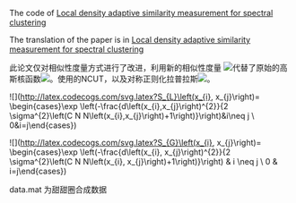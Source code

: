 The code of [Local density adaptive similarity measurement for spectral clustering](https://doi.org/10.1137/S0895479801384937)



The translation of the paper is in [Local density adaptive similarity measurement for spectral clustering](https://blog.csdn.net/qq_34179307/article/details/123393675?spm=1001.2014.3001.5501)



此论文仅对相似性度量方式进行了改进，利用新的相似性度量 ![](http://latex.codecogs.com/svg.latex?S_{L)代替了原始的高斯核函数![](http://latex.codecogs.com/svg.latex?S_{G})。使用的NCUT，以及对称正则化拉普拉斯![](http://latex.codecogs.com/svg.latex?L=D^{-\frac{1}{2}}SD^{-\frac{1}{2}})。

![](http://latex.codecogs.com/svg.latex?S_{L}\left(x_{i}, x_{j}\right)= \begin{cases}\exp \left(-\frac{d\left(x_{i},x_{j}\right)^{2}}{2 \sigma^{2}\left(C N N\left(x_{i},x_{j}\right)+1\right)}\right)&i\neq j \\ 0&i=j\end{cases})

![](http://latex.codecogs.com/svg.latex?S_{G}\left(x_{i}, x_{j}\right)= \begin{cases}\exp \left(-\frac{d\left(x_{i}, x_{j}\right)^{2}}{2 \sigma^{2}\left(C N N\left(x_{i}, x_{j}\right)+1\right)}\right) & i \neq j \\ 0 & i=j\end{cases})


data.mat 为甜甜圈合成数据

